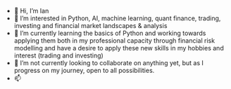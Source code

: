 - 👋 Hi, I’m Ian
- 👀 I’m interested in Python, AI, machine learning, quant finance, trading, investing and financial market landscapes & analysis 
- 🌱 I’m currently learning the basics of Python and working towards applying them both in my professional capacity through financial risk modelling and have a desire to apply these new skills in my hobbies and interest (trading and investing)
- 💞️ I’m not currently looking to collaborate on anything yet, but as I progress on my journey, open to all possibilities.
- 📫 

<!---
mitchelliano/mitchelliano is a ✨ special ✨ repository because its `README.md` (this file) appears on your GitHub profile.
You can click the Preview link to take a look at your changes.
--->
